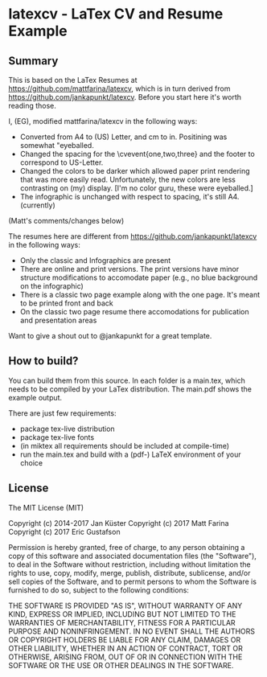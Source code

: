 
# latexcv - LaTex CV and Resume Example

## Summary

This is based on the LaTex Resumes at
https://github.com/mattfarina/latexcv, which is in turn derived from
https://github.com/jankapunkt/latexcv. Before you start here it's
worth reading those.

I, (EG), modified mattfarina/latexcv in the following ways:

* Converted from A4 to (US) Letter, and cm to in.  Positining was
  somewhat "eyeballed.
* Changed the spacing for the \cvevent{one,two,three} and the footer
  to correspond to US-Letter.
* Changed the colors to be darker which allowed paper print rendering
  that was more easily read.  Unfortunately, the new colors are less
  contrasting on (my) display. [I'm no color guru, these were eyeballed.]
* The infographic is unchanged with respect to spacing, it's still
  A4.  (currently)

(Matt's comments/changes below)

The resumes here are different from https://github.com/jankapunkt/latexcv in the
following ways:

* Only the classic and Infographics are present
* There are online and print versions. The print versions have minor structure
modifications to accomodate paper (e.g., no blue background on the infographic)
* There is a classic two page example along with the one page. It's meant to be
printed front and back
* On the classic two page resume there accomodations for publication and presentation
areas

Want to give a shout out to @jankapunkt for a great template.


## How to build?

You can build them from this source. In each folder is a main.tex, which needs to be compiled by your LaTex distribution. The main.pdf shows the example output.

There are just few requirements:

- package tex-live distribution
- package tex-live fonts
- (in miktex all requirements should be included at compile-time)
- run the main.tex and build with a (pdf-) LaTeX environment of your choice

## License

The MIT License (MIT)

Copyright (c) 2014-2017 Jan Küster
Copyright (c) 2017 Matt Farina
Copyright (c) 2017 Eric Gustafson

Permission is hereby granted, free of charge, to any person obtaining a copy
of this software and associated documentation files (the "Software"), to deal
in the Software without restriction, including without limitation the rights
to use, copy, modify, merge, publish, distribute, sublicense, and/or sell
copies of the Software, and to permit persons to whom the Software is
furnished to do so, subject to the following conditions:

THE SOFTWARE IS PROVIDED "AS IS", WITHOUT WARRANTY OF ANY KIND, EXPRESS OR
IMPLIED, INCLUDING BUT NOT LIMITED TO THE WARRANTIES OF MERCHANTABILITY,
FITNESS FOR A PARTICULAR PURPOSE AND NONINFRINGEMENT. IN NO EVENT SHALL THE
AUTHORS OR COPYRIGHT HOLDERS BE LIABLE FOR ANY CLAIM, DAMAGES OR OTHER
LIABILITY, WHETHER IN AN ACTION OF CONTRACT, TORT OR OTHERWISE, ARISING FROM,
OUT OF OR IN CONNECTION WITH THE SOFTWARE OR THE USE OR OTHER DEALINGS IN
THE SOFTWARE.
